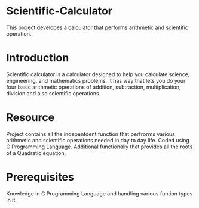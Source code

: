 # Scientific-Calculator
This project developes a calculator that performs arithmetic and scientific operation.
# Introduction
 Scientific calculator is a calculator designed to help you calculate science, engineering, and mathematics problems.
 It has way that lets you do your four basic arithmetic operations of addition, subtraction, multiplication,  division and also  scientific operations.
 # Resource
 Project contains all the indepentdent function that perfrorms various arithmetic and scientific operations needed in day to day life.
 Coded using C Programming Language.
 Additional functionaliy that provides all the roots of a Quadratic equation.
 # Prerequisites
Knowledge in C Programming Language and handling various funtion types in it.

